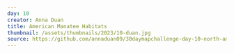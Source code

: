 ```yaml
---
day: 10
creator: Anna Duan
title: American Manatee Habitats
thumbnail: /assets/thumbnails/2023/10-duan.jpg
source: https://github.com/annaduan09/30daymapchallenge-day-10-north-america
---
```

